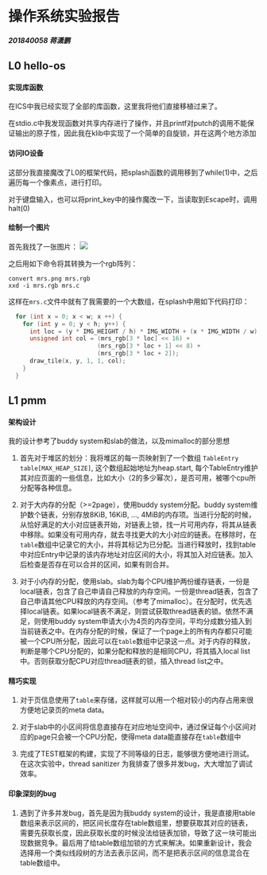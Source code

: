 # 操作系统实验报告

##### 201840058 蒋潇鹏

## L0 hello-os

#### 实现库函数

在ICS中我已经实现了全部的库函数，这里我将他们直接移植过来了。

在stdio.c中我发现函数对共享内存进行了操作，并且printf对putch的调用不能保证输出的原子性，因此我在klib中实现了一个简单的自旋锁，并在这两个地方添加

#### 访问IO设备

这部分我直接魔改了L0的框架代码，把splash函数的调用移到了while(1)中，之后遍历每一个像素点，进行打印。

对于键盘输入，也可以将print_key中的操作魔改一下，当读取到Escape时，调用halt(0)

#### 绘制一个图片

首先我找了一张图片：
![](/home/birdium/os-workbench/kernel/mrs.png)

之后用如下命令将其转换为一个rgb阵列：
```shell
convert mrs.png mrs.rgb
xxd -i mrs.rgb mrs.c
```

这样在`mrs.c`文件中就有了我需要的一个大数组，在splash中用如下代码打印：
```C
  for (int x = 0; x < w; x ++) {
    for (int y = 0; y < h; y++) {
      int loc = (y * IMG_HEIGHT / h) * IMG_WIDTH + (x * IMG_WIDTH / w); 
      unsigned int col = (mrs_rgb[3 * loc] << 16) + 
                         (mrs_rgb[3 * loc + 1] << 8) +
                         (mrs_rgb[3 * loc + 2]);
      draw_tile(x, y, 1, 1, col);
    }
  }
```

## L1 pmm

#### 架构设计

我的设计参考了buddy system和slab的做法，以及mimalloc的部分思想

1. 首先对于堆区的划分：我将堆区的每一页映射到了一个数组 `TableEntry table[MAX_HEAP_SIZE]`, 这个数组起始地址为heap.start, 每个TableEntry维护其对应页面的一些信息，比如大小（2的多少幂次），是否可用，被哪个cpu所分配等各种信息。

2. 对于大内存的分配（>=2page），使用buddy system分配。buddy system维护数个链表，分别存放8KiB, 16KiB, ..., 4MiB的内存项。当进行分配的时候，从恰好满足的大小对应链表开始，对链表上锁，找一片可用内存，将其从链表中移除。如果没有可用内存，就去寻找更大的大小对应的链表。在移除时，在`table`数组中记录它的大小，并将其标记为已分配。当进行释放时，找到table中对应Entry中记录的该内存地址对应区间的大小，将其加入对应链表。加入后检查是否存在可以合并的区间，如果有则合并。

3. 对于小内存的分配，使用slab。slab为每个CPU维护两份缓存链表，一份是local链表，包含了自己申请自己释放的内存空间。一份是thread链表，包含了自己申请其他CPU释放的内存空间。（参考了mimalloc）。在分配时，优先选择local链表。如果local链表不满足，则尝试获取thread链表的锁。依然不满足，则使用buddy system申请大小为4页的内存空间，平均分成数分插入到当前链表之中。在内存分配的时候，保证了一个page上的所有内存都只可能被一个CPU所分配，因此可以在`table`数组中记录这一点。对于内存的释放，判断是哪个CPU分配的，如果分配和释放的是相同CPU，将其插入local list中。否则获取分配CPU对应thread链表的锁，插入thread list之中。

#### 精巧实现

1. 对于页信息使用了`table`来存储，这样就可以用一个相对较小的内存占用来很方便地记录页的meta data。

2. 对于slab中的小区间将信息直接存在对应地址空间中，通过保证每个小区间对应的page只会被一个CPU分配，使得meta data能直接存在`table`数组中

3. 完成了TEST框架的构建，实现了不同等级的日志，能够很方便地进行测试。在这次实验中，thread sanitizer 为我排查了很多并发bug，大大增加了调试效率。

#### 印象深刻的bug

1. 遇到了许多并发bug，首先是因为我buddy system的设计，我是直接用table数组来表示区间的，把区间长度存在table数组里，想要获取其对应的链表，需要先获取长度，因此获取长度的时候没法给链表加锁，导致了这一块可能出现数据竞争。最后用了给table数组加锁的方式来解决。如果重新设计，我会选择用一个类似线段树的方法去表示区间，而不是把表示区间的信息混合在table数组中。